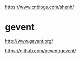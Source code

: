 https://www.cnblogs.com/shenh/



# gevent

http://www.gevent.org/

https://github.com/gevent/gevent/
